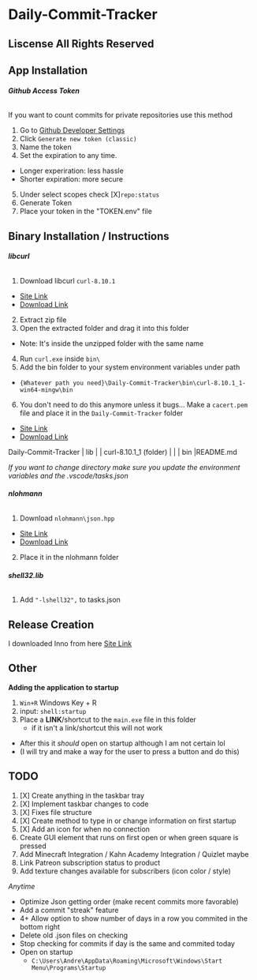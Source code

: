 # Daily-Commit-Tracker

## Liscense All Rights Reserved


## App Installation
###### **Github Access Token**
If you want to count commits for private repositories use this method
1. Go to [Github Developer Settings](https://github.com/settings/tokens)
2. Click `Generate new token (classic)`
3. Name the token
4. Set the expiration to any time. 
 - Longer experiration: less hassle
 - Shorter expiration: more secure
5. Under select scopes check [X]`repo:status`
7. Generate Token
8. Place your token in the "TOKEN.env" file


## Binary Installation / Instructions
###### **libcurl**
1. Download libcurl `curl-8.10.1`
 - [Site Link](https://curl.se/windows/)
 - [Download Link](https://curl.se/windows/dl-8.10.1_1/curl-8.10.1_1-win64-mingw.zip)
2. Extract zip file
3. Open the extracted folder and drag it into this folder
  - Note: It's inside the unzipped folder with the same name
4. Run `curl.exe` inside `bin\`
5. Add the bin folder to your system environment variables under path
 - `{Whatever path you need}\Daily-Commit-Tracker\bin\curl-8.10.1_1-win64-mingw\bin`

6. You don't need to do this anymore unless it bugs... Make a `cacert.pem` file and place it in the `Daily-Commit-Tracker` folder
 - [Site Link](https://curl.se/docs/caextract.html)
 - [Download Link](https://curl.se/ca/cacert.pem)

Daily-Commit-Tracker
| lib
| | curl-8.10.1_1 (folder)
| | | bin
|README.md

*If you want to change directory make sure you update the environment variables and the .vscode/tasks.json*

###### **nlohmann**
1. Download `nlohmann\json.hpp`
 - [Site Link](https://github.com/nlohmann/json/releases)
 - [Download Link](https://github.com/nlohmann/json/releases/download/v3.11.3/json.hpp)
2. Place it in the nlohmann folder


###### **shell32.lib**
1. Add `"-lshell32",` to tasks.json

## Release Creation
I downloaded Inno from here [Site Link](https://jrsoftware.org/isdl.php)

## Other
**Adding the application to startup**
1. `Win+R` Windows Key + R
2. input: `shell:startup`
3. Place a **LINK**/shortcut to the `main.exe` file in this folder
   - if it isn't a link/shortcut this will not work 
 - After this it *should* open on startup although I am not certain lol 
 - (I will try and make a way for the user to press a button and do this)

## TODO
1. [X] Create anything in the taskbar tray
2. [X] Implement taskbar changes to code
3. [X] Fixes file structure
4. [X] Create method to type in or change information on first startup
5. [X] Add an icon for when no connection
6. Create GUI element that runs on first open or when green square is pressed
7. Add Minecraft Integration / Kahn Academy Integration / Quizlet maybe
8. Link Patreon subscription status to product
9. Add texture changes available for subscribers (icon color / style)

*Anytime*
 - Optimize Json getting order (make recent commits more favorable)
 - Add a commit "streak" feature
 - 4+ Allow option to show number of days in a row you commited in the bottom right
 - Delete old .json files on checking
 - Stop checking for commits if day is the same and commited today
 - Open on startup
   - `C:\Users\Andre\AppData\Roaming\Microsoft\Windows\Start Menu\Programs\Startup`
